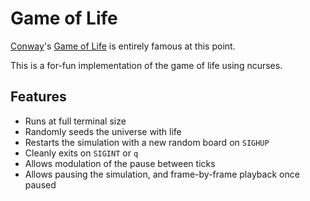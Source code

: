# Game of Life

[Conway](https://en.wikipedia.org/wiki/John_Horton_Conway)'s [Game of Life](https://en.wikipedia.org/wiki/Conway%27s_Game_of_Life) is entirely famous at this point.

This is a for-fun implementation of the game of life using ncurses.

## Features

* Runs at full terminal size
* Randomly seeds the universe with life
* Restarts the simulation with a new random board on `SIGHUP`
* Cleanly exits on `SIGINT` or `q`
* Allows modulation of the pause between ticks
* Allows pausing the simulation, and frame-by-frame playback once paused
